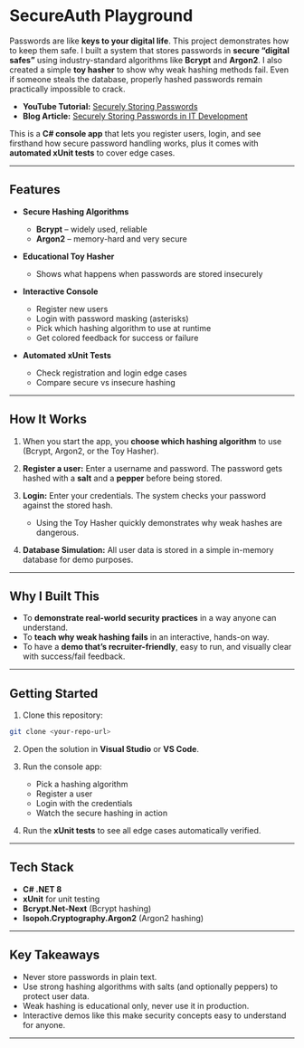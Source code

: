 # SecureAuth Playground

Passwords are like **keys to your digital life**. This project demonstrates how to keep them safe. I built a system that stores passwords in **secure “digital safes”** using industry-standard algorithms like **Bcrypt** and **Argon2**. I also created a simple **toy hasher** to show why weak hashing methods fail. Even if someone steals the database, properly hashed passwords remain practically impossible to crack.

- **YouTube Tutorial:** [Securely Storing Passwords](https://www.youtube.com/watch?v=wEkhclIvtoo)
- **Blog Article:** [Securely Storing Passwords in IT Development](https://amirmustafaofficial.medium.com/securely-storing-passwords-in-it-development-8baee117b33c)

This is a **C# console app** that lets you register users, login, and see firsthand how secure password handling works, plus it comes with **automated xUnit tests** to cover edge cases.

---

## Features

* **Secure Hashing Algorithms**

  * **Bcrypt** – widely used, reliable
  * **Argon2** – memory-hard and very secure
* **Educational Toy Hasher**

  * Shows what happens when passwords are stored insecurely
* **Interactive Console**

  * Register new users
  * Login with password masking (asterisks)
  * Pick which hashing algorithm to use at runtime
  * Get colored feedback for success or failure
* **Automated xUnit Tests**

  * Check registration and login edge cases
  * Compare secure vs insecure hashing

---

## How It Works

1. When you start the app, you **choose which hashing algorithm** to use (Bcrypt, Argon2, or the Toy Hasher).
2. **Register a user:** Enter a username and password. The password gets hashed with a **salt** and a **pepper** before being stored.
3. **Login:** Enter your credentials. The system checks your password against the stored hash.

   * Using the Toy Hasher quickly demonstrates why weak hashes are dangerous.
4. **Database Simulation:** All user data is stored in a simple in-memory database for demo purposes.

---

## Why I Built This

* To **demonstrate real-world security practices** in a way anyone can understand.
* To **teach why weak hashing fails** in an interactive, hands-on way.
* To have a **demo that’s recruiter-friendly**, easy to run, and visually clear with success/fail feedback.

---

## Getting Started

1. Clone this repository:

```bash
git clone <your-repo-url>
```

2. Open the solution in **Visual Studio** or **VS Code**.

3. Run the console app:

   * Pick a hashing algorithm
   * Register a user
   * Login with the credentials
   * Watch the secure hashing in action

4. Run the **xUnit tests** to see all edge cases automatically verified.

---

## Tech Stack

* **C# .NET 8**
* **xUnit** for unit testing
* **Bcrypt.Net-Next** (Bcrypt hashing)
* **Isopoh.Cryptography.Argon2** (Argon2 hashing)

---

## Key Takeaways

* Never store passwords in plain text.
* Use strong hashing algorithms with salts (and optionally peppers) to protect user data.
* Weak hashing is educational only, never use it in production.
* Interactive demos like this make security concepts easy to understand for anyone.

---
